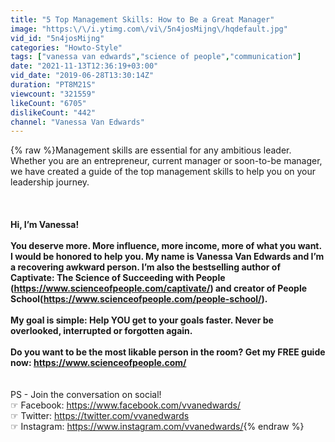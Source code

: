 ```yaml
---
title: "5 Top Management Skills: How to Be a Great Manager"
image: "https:\/\/i.ytimg.com\/vi\/5n4josMijng\/hqdefault.jpg"
vid_id: "5n4josMijng"
categories: "Howto-Style"
tags: ["vanessa van edwards","science of people","communication"]
date: "2021-11-13T12:36:19+03:00"
vid_date: "2019-06-28T13:30:14Z"
duration: "PT8M21S"
viewcount: "321559"
likeCount: "6705"
dislikeCount: "442"
channel: "Vanessa Van Edwards"
---
```

{% raw %}Management skills are essential for any ambitious leader. Whether you are an entrepreneur, current manager or soon-to-be manager, we have created a guide of the top management skills to help you on your leadership journey.<br /><br /><br />******<br />Hi, I’m Vanessa!<br /><br />You deserve more. More influence, more income, more of what you want. I would be honored to help you. My name is Vanessa Van Edwards and I’m a recovering awkward person. I’m also the bestselling author of Captivate: The Science of Succeeding with People (<a rel="nofollow" target="blank" href="https://www.scienceofpeople.com/captivate/)">https://www.scienceofpeople.com/captivate/)</a> and creator of People School(<a rel="nofollow" target="blank" href="https://www.scienceofpeople.com/people-school/).">https://www.scienceofpeople.com/people-school/).</a><br /><br />My goal is simple: Help YOU get to your goals faster. Never be overlooked, interrupted or forgotten again.<br /><br />Do you want to be the most likable person in the room? Get my FREE guide now: <a rel="nofollow" target="blank" href="https://www.scienceofpeople.com/">https://www.scienceofpeople.com/</a><br /><br />******<br />PS - Join the conversation on social!<br />☞ Facebook: <a rel="nofollow" target="blank" href="https://www.facebook.com/vvanedwards/">https://www.facebook.com/vvanedwards/</a><br />☞ Twitter: <a rel="nofollow" target="blank" href="https://twitter.com/vvanedwards">https://twitter.com/vvanedwards</a><br />☞ Instagram: <a rel="nofollow" target="blank" href="https://www.instagram.com/vvanedwards/">https://www.instagram.com/vvanedwards/</a>{% endraw %}
